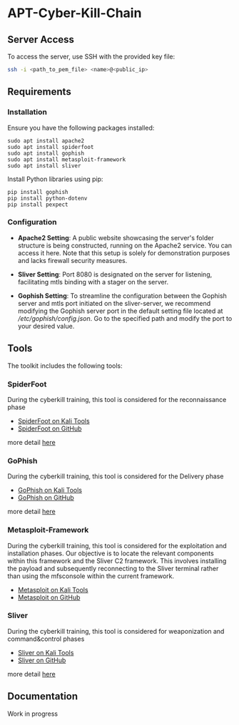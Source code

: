 # APT-Cyber-Kill-Chain

## Server Access

To access the server, use SSH with the provided key file:

```bash
ssh -i <path_to_pem_file> <name>@<public_ip>
```

## Requirements
### Installation
Ensure you have the following packages installed:
```
sudo apt install apache2
sudo apt install spiderfoot
sudo apt install gophish
sudo apt install metasploit-framework
sudo apt install sliver
```

Install Python libraries using pip:
```
pip install gophish
pip install python-dotenv
pip install pexpect
```

### Configuration
* **Apache2 Setting**: A public website showcasing the server's folder structure is being constructed, running on the Apache2 service. You can access it here. Note that this setup is solely for demonstration purposes and lacks firewall security measures.

* **Sliver Setting**: Port 8080 is designated on the server for listening, facilitating mtls binding with a stager on the server.

* **Gophish Setting**: To streamline the configuration between the Gophish server and mtls port initiated on the sliver-server, we recommend modifying the Gophish server port in the default setting file located at */etc/gophish/config.json*. Go to the specified path and modify the port to your desired value.
## Tools

The toolkit includes the following tools:

### SpiderFoot
During the cyberkill training, this tool is considered for the reconnaissance phase

- [SpiderFoot on Kali Tools](https://www.kali.org/tools/spiderfoot/)
- [SpiderFoot on GitHub](https://github.com/smicallef/spiderfoot)

more detail [here](https://github.com/trhieung/APT-Cyber-Kill-Chain/tree/main/tools/spiderfoot)

### GoPhish
During the cyberkill training, this tool is considered for the Delivery phase

- [GoPhish on Kali Tools](https://www.kali.org/tools/gophish)
- [GoPhish on GitHub](https://github.com/gophish/gophish)

more detail [here](https://github.com/trhieung/APT-Cyber-Kill-Chain/tree/main/tools/gophish)

### Metasploit-Framework
During the cyberkill training, this tool is considered for the exploitation and installation phases. Our objective is to locate the relevant components within this framework and the Sliver C2 framework. This involves installing the payload and subsequently reconnecting to the Sliver terminal rather than using the mfsconsole within the current framework.

- [Metasploit on Kali Tools](https://www.kali.org/tools/metasploit-framework/)
- [Metasploit on GitHub](https://github.com/rapid7/metasploit-framework)

### Sliver
During the cyberkill training, this tool is considered for weaponization and command&control phases

- [Sliver on Kali Tools](https://www.kali.org/tools/sliver/)
- [Sliver on GitHub](https://github.com/BishopFox/sliver)

more detail [here](https://github.com/trhieung/APT-Cyber-Kill-Chain/tree/main/tools/sliver/)

## Documentation
Work in progress